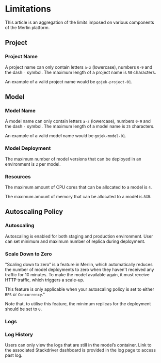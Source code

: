 <!-- page-title: Merlin Limitations -->
# Limitations

This article is an aggregation of the limits imposed on various components of the Merlin platform.

## Project

### Project Name

A project name can only contain letters `a-z` (lowercase), numbers `0-9` and the dash `-` symbol. The maximum length of a project name is `50` characters.

An example of a valid project name would be `gojek-project-01`.

## Model

### Model Name

A model name can only contain letters `a-z` (lowercase), numbers `0-9` and the dash `-` symbol. The maximum length of a model name is `25` characters.

An example of a valid model name would be `gojek-model-01`.

### Model Deployment

The maximum number of model versions that can be deployed in an environment is `2` per model.

### Resources

The maximum amount of CPU cores that can be allocated to a model is `4`.

The maximum amount of memory that can be allocated to a model is `8GB`.

## Autoscaling Policy

### Autoscaling

Autoscaling is enabled for both staging and production environment. User can set minimum and maximum number of replica during deployment.

### Scale Down to Zero

"Scaling down to zero" is a feature in Merlin, which automatically reduces the number of model deployments to zero when they haven't received any traffic for 10 minutes. To make the model available again, it must receive HTTP traffic, which triggers a scale-up.

This feature is only applicable when your autoscaling policy is set to either `RPS` or `Concurrency`."

Note that, to utilise this feature, the minimum replicas for the deployment should be set to `0`.


### Logs

### Log History

Users can only view the logs that are still in the model’s container. Link to the associated Stackdriver dashboard is provided in the log page to access past log.